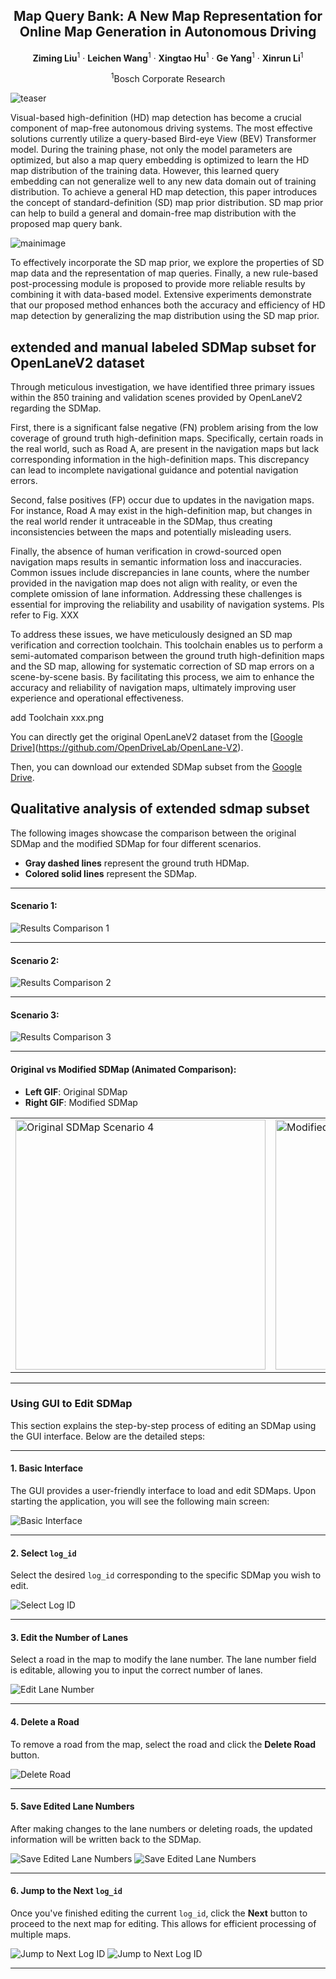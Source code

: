 <div align="center">
<h2>Map Query Bank: A New Map Representation for Online Map Generation in Autonomous Driving</h2>

**Ziming Liu**<sup>1</sup> · **Leichen Wang**<sup>1</sup> · **Xingtao Hu**<sup>1</sup> · **Ge Yang**<sup>1</sup> · **Xinrun Li**<sup>1</sup> <br>

<sup>1</sup>Bosch Corporate Research <br>

<!-- > **submitted to IEEE Robotics and Automation Letters** -->

</div>

<!-- >
[\[Arxiv\]](https://arxiv.org/abs/2401.06614) [\[Paper\]](https://arxiv.org/pdf/2401.06614.pdf) [\[Project Page\]](https://[vveicao.github.io/projects/Motion2VecSets/](https://github.com/xiaowang12345/OMG_SD_map_prior_distribution))
-->

![teaser](./assets/teaser.png)

<p>
Visual-based high-definition (HD) map detection has become a crucial component of map-free autonomous driving systems. The most effective solutions currently utilize a query-based Bird-eye View (BEV) Transformer model. During the training phase, not only the model parameters are optimized, but also a map query embedding is optimized to learn the HD map distribution of the training data. However, this learned query embedding can not generalize well to any new data domain out of training distribution. To achieve a general HD map detection, this paper introduces the concept of standard-definition (SD) map prior distribution. SD map prior can help to build a general and domain-free map distribution with the proposed map query bank. 
</p>

![mainimage](./assets/main_pic.png)

<p>
To effectively incorporate the SD map prior, we explore the properties of SD map data and the representation of map queries. Finally, a new rule-based post-processing module is proposed to provide more reliable results by combining it with data-based model. Extensive experiments demonstrate that our proposed method enhances both the accuracy and efficiency of HD map detection by generalizing the map distribution using the SD map prior.
</p>


## extended and manual labeled SDMap subset for OpenLaneV2 dataset 

Through meticulous investigation, we have identified three primary issues within the 850 training and validation scenes provided by OpenLaneV2 regarding the SDMap.

First, there is a significant false negative (FN) problem arising from the low coverage of ground truth high-definition maps. Specifically, certain roads in the real world, such as Road A, are present in the navigation maps but lack corresponding information in the high-definition maps. This discrepancy can lead to incomplete navigational guidance and potential navigation errors.

Second, false positives (FP) occur due to updates in the navigation maps. For instance, Road A may exist in the high-definition map, but changes in the real world render it untraceable in the SDMap, thus creating inconsistencies between the maps and potentially misleading users.

Finally, the absence of human verification in crowd-sourced open navigation maps results in semantic information loss and inaccuracies. Common issues include discrepancies in lane counts, where the number provided in the navigation map does not align with reality, or even the complete omission of lane information. Addressing these challenges is essential for improving the reliability and usability of navigation systems.  Pls refer to Fig. XXX

To address these issues, we have meticulously designed an SD map verification and correction toolchain. This toolchain enables us to perform a semi-automated comparison between the ground truth high-definition maps and the SD map, allowing for systematic correction of SD map errors on a scene-by-scene basis. By facilitating this process, we aim to enhance the accuracy and reliability of navigation maps, ultimately improving user experience and operational effectiveness.  

add Toolchain xxx.png


You can directly get the original OpenLaneV2 dataset from the [[Google Drive](https://drive.google.com/file/d/10FUIrxqSPai6eQlqlgIkmBjvtBAyCmJT/view?usp=drive_link)](https://github.com/OpenDriveLab/OpenLane-V2). 

Then, you can download our extended SDMap subset from the  [Google Drive](https://drive.google.com/file/d/10FUIrxqSPai6eQlqlgIkmBjvtBAyCmJT/view?usp=drive_link). 


## Qualitative analysis of extended sdmap subset


The following images showcase the comparison between the original SDMap and the modified SDMap for four different scenarios.

- **Gray dashed lines** represent the ground truth HDMap.
- **Colored solid lines** represent the SDMap.

---

#### Scenario 1:
![Results Comparison 1](./figs/results_compare_1.jpg)

---

#### Scenario 2:
![Results Comparison 2](./figs/results_compare_2.jpg)

---

#### Scenario 3:
![Results Comparison 3](./figs/results_compare_3.jpg)

---

#### Original vs Modified SDMap (Animated Comparison):


- **Left GIF**: Original SDMap
- **Right GIF**: Modified SDMap

<table>
  <tr>
    <td><img src="./gifs/sample_gif_ori.gif" alt="Original SDMap Scenario 4" width="400"></td>
    <td><img src="./gifs/sample_gif_modified.gif" alt="Modified SDMap Scenario 4" width="400"></td>
  </tr>
</table>

---

### Using GUI to Edit SDMap

This section explains the step-by-step process of editing an SDMap using the GUI interface. Below are the detailed steps:

---

#### 1. Basic Interface

The GUI provides a user-friendly interface to load and edit SDMaps. Upon starting the application, you will see the following main screen:

![Basic Interface](./figs/gui1.png)

---

#### 2. Select `log_id`

Select the desired `log_id` corresponding to the specific SDMap you wish to edit.

![Select Log ID](./figs/gui2.png)

---

#### 3. Edit the Number of Lanes

Select a road in the map to modify the lane number. The lane number field is editable, allowing you to input the correct number of lanes.

![Edit Lane Number](./figs/gui3.png)

---

#### 4. Delete a Road

To remove a road from the map, select the road and click the **Delete Road** button.

![Delete Road](./figs/gui.png)

---

#### 5. Save Edited Lane Numbers

After making changes to the lane numbers or deleting roads, the updated information will be written back to the SDMap.

![Save Edited Lane Numbers](./figs/gui5.png)
![Save Edited Lane Numbers](./figs/gui4.png)

---

#### 6. Jump to the Next `log_id`

Once you've finished editing the current `log_id`, click the **Next** button to proceed to the next map for editing. This allows for efficient processing of multiple maps.

![Jump to Next Log ID](./figs/gui6.png)
![Jump to Next Log ID](./figs/gui7.png)

---

